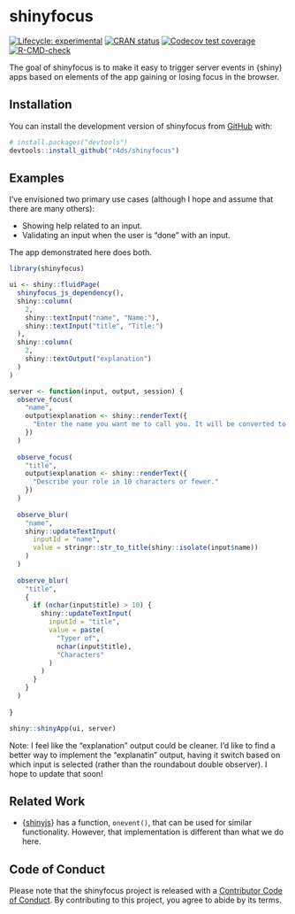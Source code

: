 
<!-- README.md is generated from README.Rmd. Please edit that file -->

# shinyfocus

<!-- badges: start -->

[![Lifecycle:
experimental](https://img.shields.io/badge/lifecycle-experimental-orange.svg)](https://lifecycle.r-lib.org/articles/stages.html#experimental)
[![CRAN
status](https://www.r-pkg.org/badges/version/shinyfocus)](https://CRAN.R-project.org/package=shinyfocus)
[![Codecov test
coverage](https://codecov.io/gh/r4ds/shinyfocus/branch/main/graph/badge.svg)](https://app.codecov.io/gh/r4ds/shinyfocus?branch=main)
[![R-CMD-check](https://github.com/r4ds/shinyfocus/actions/workflows/R-CMD-check.yaml/badge.svg)](https://github.com/r4ds/shinyfocus/actions/workflows/R-CMD-check.yaml)
<!-- badges: end -->

The goal of shinyfocus is to make it easy to trigger server events in
{shiny} apps based on elements of the app gaining or losing focus in the
browser.

## Installation

You can install the development version of shinyfocus from
[GitHub](https://github.com/) with:

``` r
# install.packages("devtools")
devtools::install_github("r4ds/shinyfocus")
```

## Examples

I’ve envisioned two primary use cases (although I hope and assume that
there are many others):

- Showing help related to an input.
- Validating an input when the user is “done” with an input.

The app demonstrated here does both.

``` r
library(shinyfocus)

ui <- shiny::fluidPage(
  shinyfocus_js_dependency(),
  shiny::column(
    2,
    shiny::textInput("name", "Name:"),
    shiny::textInput("title", "Title:")
  ),
  shiny::column(
    2,
    shiny::textOutput("explanation")
  )
)

server <- function(input, output, session) {
  observe_focus(
    "name",
    output$explanation <- shiny::renderText({
      "Enter the name you want me to call you. It will be converted to Title Case."
    })
  )
  
  observe_focus(
    "title",
    output$explanation <- shiny::renderText({
      "Describe your role in 10 characters or fewer."
    })
  )
  
  observe_blur(
    "name",
    shiny::updateTextInput(
      inputId = "name",
      value = stringr::str_to_title(shiny::isolate(input$name))
    )
  )
  
  observe_blur(
    "title",
    {
      if (nchar(input$title) > 10) {
        shiny::updateTextInput(
          inputId = "title",
          value = paste(
            "Typer of",
            nchar(input$title),
            "Characters"
          )
        )
      }
    }
  )
  
}

shiny::shinyApp(ui, server)
```

Note: I feel like the “explanation” output could be cleaner. I’d like to
find a better way to implement the “explanatin” output, having it switch
based on which input is selected (rather than the roundabout double
observer). I hope to update that soon!

## Related Work

- {[shinyjs](https://deanattali.com/shinyjs/)} has a function,
  `onevent()`, that can be used for similar functionality. However, that
  implementation is different than what we do here.

## Code of Conduct

Please note that the shinyfocus project is released with a [Contributor
Code of
Conduct](https://contributor-covenant.org/version/2/1/CODE_OF_CONDUCT.html).
By contributing to this project, you agree to abide by its terms.
